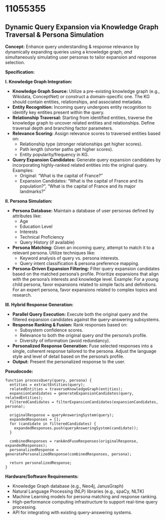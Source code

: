 # 11055355

## Dynamic Query Expansion via Knowledge Graph Traversal & Persona Simulation

**Concept:** Enhance query understanding & response relevance by dynamically expanding queries using a knowledge graph, *and* simultaneously simulating user personas to tailor expansion and response selection.

**Specification:**

**I. Knowledge Graph Integration:**

*   **Knowledge Graph Source:** Utilize a pre-existing knowledge graph (e.g., Wikidata, ConceptNet) or construct a domain-specific one. The KG should contain entities, relationships, and associated metadata.
*   **Entity Recognition:** Incoming query undergoes entity recognition to identify key entities present within the query.
*   **Relationship Traversal:** Starting from identified entities, traverse the knowledge graph to uncover related entities and relationships. Define traversal depth and branching factor parameters.
*   **Relevance Scoring:** Assign relevance scores to traversed entities based on:
    *   Relationship type (stronger relationships get higher scores).
    *   Path length (shorter paths get higher scores).
    *   Entity popularity/frequency in KG.
*   **Query Expansion Candidates:** Generate query expansion candidates by incorporating highly-ranked related entities into the original query.  Examples:
    *   Original: “What is the capital of France?”
    *   Expansion Candidates: “What is the capital of France and its population?”, “What is the capital of France and its major landmarks?”

**II. Persona Simulation:**

*   **Persona Database:** Maintain a database of user personas defined by attributes like:
    *   Age
    *   Education Level
    *   Interests
    *   Technical Proficiency
    *   Query History (if available)
*   **Persona Matching:** Given an incoming query, attempt to match it to a relevant persona. Utilize techniques like:
    *   Keyword analysis of query vs. persona interests.
    *   Query intent classification & persona preference mapping.
*   **Persona-Driven Expansion Filtering:**  Filter query expansion candidates based on the matched persona’s profile. Prioritize expansions that align with the persona’s interests and knowledge level.  Example: For a young child persona, favor expansions related to simple facts and definitions. For an expert persona, favor expansions related to complex topics and research.

**III. Hybrid Response Generation:**

*   **Parallel Query Execution:** Execute both the original query and the filtered expansion candidates against the query-answering subsystems.
*   **Response Ranking & Fusion:** Rank responses based on:
    *   Subsystem confidence scores.
    *   Relevance to both the original query *and* the persona’s profile.
    *   Diversity of information (avoid redundancy).
*   **Personalized Response Generation:** Fuse selected responses into a single, coherent response tailored to the persona. Adjust the language style and level of detail based on the persona’s profile.
*   **Output:** Present the personalized response to the user.

**Pseudocode:**

```
function processQuery(query, persona) {
  entities = extractEntities(query);
  relatedEntities = traverseKnowledgeGraph(entities);
  expansionCandidates = generateExpansionCandidates(query, relatedEntities);
  filteredCandidates = filterExpansionCandidates(expansionCandidates, persona);

  originalResponse = queryAnsweringSystem(query);
  expandedResponses = [];
  for (candidate in filteredCandidates) {
    expandedResponses.push(queryAnsweringSystem(candidate));
  }

  combinedResponses = rankAndFuseResponses(originalResponse, expandedResponses);
  personalizedResponse = generatePersonalizedResponse(combinedResponses, persona);

  return personalizedResponse;
}
```

**Hardware/Software Requirements:**

*   Knowledge Graph database (e.g., Neo4j, JanusGraph)
*   Natural Language Processing (NLP) libraries (e.g., spaCy, NLTK)
*   Machine Learning models for persona matching and response ranking.
*   High-performance computing infrastructure to support real-time query processing.
*   API for integrating with existing query-answering systems.